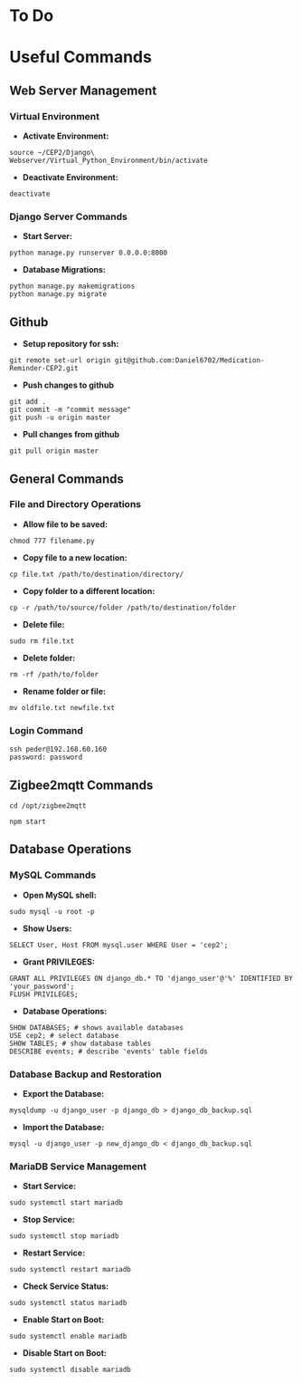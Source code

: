 # To Do

# Useful Commands

## **Web Server Management**

### **Virtual Environment**
- **Activate Environment:**

```shell
source ~/CEP2/Django\ Webserver/Virtual_Python_Environment/bin/activate
```

- **Deactivate Environment:**
  
```shell
deactivate
```

### **Django Server Commands**
- **Start Server:**

```shell
python manage.py runserver 0.0.0.0:8000
```

- **Database Migrations:**

```shell
python manage.py makemigrations
python manage.py migrate
```

## **Github**

- **Setup repository for ssh:**

```shell
git remote set-url origin git@github.com:Daniel6702/Medication-Reminder-CEP2.git
```

- **Push changes to github**

```shell
git add .
git commit -m "commit message"
git push -u origin master
```

- **Pull changes from github**

```shell
git pull origin master
```

## **General Commands**

### **File and Directory Operations**
- **Allow file to be saved:**

```shell
chmod 777 filename.py
```

- **Copy file to a new location:** 

```shell
cp file.txt /path/to/destination/directory/
```

- **Copy folder to a different location:**

```shell
cp -r /path/to/source/folder /path/to/destination/folder
```

- **Delete file:**

```shell
sudo rm file.txt
```

- **Delete folder:**

```shell
rm -rf /path/to/folder
```

- **Rename folder or file:**

```shell
mv oldfile.txt newfile.txt
```

### **Login Command**

```shell
ssh peder@192.168.60.160
password: password
```

## **Zigbee2mqtt Commands**

```shell
cd /opt/zigbee2mqtt
```
```shell
npm start
```

## **Database Operations**

### **MySQL Commands**
- **Open MySQL shell:**

```shell
sudo mysql -u root -p
```

- **Show Users:**

```shell
SELECT User, Host FROM mysql.user WHERE User = 'cep2';
```

- **Grant PRIVILEGES:**

```shell
GRANT ALL PRIVILEGES ON django_db.* TO 'django_user'@'%' IDENTIFIED BY 'your_password';
FLUSH PRIVILEGES;
```

- **Database Operations:**
  
```shell
SHOW DATABASES; # shows available databases
USE cep2; # select database
SHOW TABLES; # show database tables
DESCRIBE events; # describe 'events' table fields
```

### **Database Backup and Restoration**
- **Export the Database:**

```shell
mysqldump -u django_user -p django_db > django_db_backup.sql
```

- **Import the Database:**

```shell
mysql -u django_user -p new_django_db < django_db_backup.sql
```

### **MariaDB Service Management**
- **Start Service:**

```shell
sudo systemctl start mariadb
```

- **Stop Service:**

```shell
sudo systemctl stop mariadb
```

- **Restart Service:**

```shell
sudo systemctl restart mariadb
```

- **Check Service Status:**

```shell
sudo systemctl status mariadb
```

- **Enable Start on Boot:**

```shell
sudo systemctl enable mariadb
```

- **Disable Start on Boot:**

```shell
sudo systemctl disable mariadb
```























